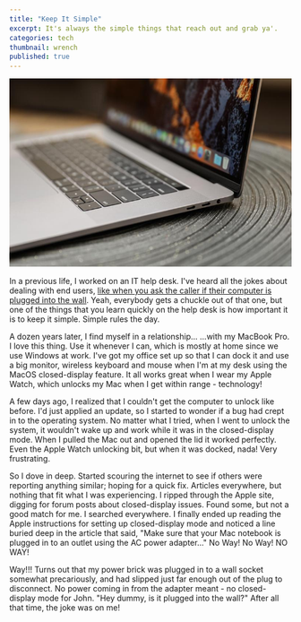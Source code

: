 ```yaml
---
title: "Keep It Simple"
excerpt: It's always the simple things that reach out and grab ya'.
categories: tech
thumbnail: wrench
published: true
---
```

!["2017 MacBook Pro"](/images/mbp.jpg)

In a previous life, I worked on an IT help desk. I've heard all the jokes about dealing with end users, [like when you ask the caller if their computer is plugged into the wall](http://jokes.cc.com/funny-miscellaneous/hib66e/from-the-wordperfect-help-desk). Yeah, everybody gets a chuckle out of that one, but one of the things that you learn quickly on the help desk is how important it is to keep it simple. Simple rules the day. 

A dozen years later, I find myself in a relationship...     ...with my MacBook Pro. I love this thing. Use it whenever I can, which is mostly at home since we use Windows at work. I've got my office set up so that I can dock it and use a big monitor, wireless keyboard and mouse when I'm at my desk using the MacOS closed-display feature. It all works great when I wear my Apple Watch, which unlocks my Mac when I get within range - technology! 

A few days ago, I realized that I couldn't get the computer to unlock like before. I'd just applied an update, so I started to wonder if a bug had crept in to the operating system. No matter what I tried, when I went to unlock the system, it wouldn't wake up and work while it was in the closed-display mode. When I pulled the Mac out and opened the lid it worked perfectly. Even the Apple Watch unlocking bit, but when it was docked, nada! Very frustrating. 

So I dove in deep. Started scouring the internet to see if others were reporting anything similar; hoping for a quick fix. Articles everywhere, but nothing that fit what I was experiencing. I ripped through the Apple site, digging for forum posts about closed-display issues. Found some, but not a good match for me. I searched everywhere. I finally ended up reading the Apple instructions for setting up closed-display mode and noticed a line buried deep in the article that said, "Make sure that your Mac notebook is plugged in to an outlet using the AC power adapter..." No Way! No Way! NO WAY! 

Way!!! Turns out that my power brick was plugged in to a wall socket somewhat precariously, and had slipped just far enough out of the plug to disconnect. No power coming in from the adapter meant - no closed-display mode for John. "Hey dummy, is it plugged into the wall?" After all that time, the joke was on me! 
